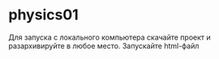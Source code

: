# physics01
Для запуска с локального компьютера скачайте проект и разархивируйте в любое место. Запускайте html-файл
